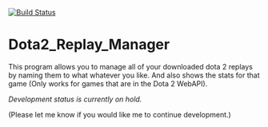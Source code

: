 [![Build Status](https://travis-ci.org/computerfr33k/Dota2_Replay_Manager.png?branch=master)](https://travis-ci.org/computerfr33k/Dota2_Replay_Manager)

Dota2_Replay_Manager
====================
This program allows you to manage all of your downloaded dota 2 replays by naming them to what whatever you like.
And also shows the stats for that game (Only works for games that are in the Dota 2 WebAPI).

_Development status is currently on hold._

(Please let me know if you would like me to continue development.)
